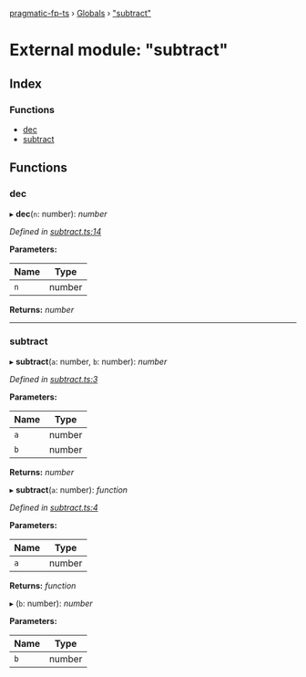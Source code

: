 [pragmatic-fp-ts](../README.md) › [Globals](../globals.md) › ["subtract"](_subtract_.md)

# External module: "subtract"

## Index

### Functions

* [dec](_subtract_.md#dec)
* [subtract](_subtract_.md#subtract)

## Functions

###  dec

▸ **dec**(`n`: number): *number*

*Defined in [subtract.ts:14](https://github.com/hermann-p/pragmatic-fp-ts/blob/16cc592/src/subtract.ts#L14)*

**Parameters:**

Name | Type |
------ | ------ |
`n` | number |

**Returns:** *number*

___

###  subtract

▸ **subtract**(`a`: number, `b`: number): *number*

*Defined in [subtract.ts:3](https://github.com/hermann-p/pragmatic-fp-ts/blob/16cc592/src/subtract.ts#L3)*

**Parameters:**

Name | Type |
------ | ------ |
`a` | number |
`b` | number |

**Returns:** *number*

▸ **subtract**(`a`: number): *function*

*Defined in [subtract.ts:4](https://github.com/hermann-p/pragmatic-fp-ts/blob/16cc592/src/subtract.ts#L4)*

**Parameters:**

Name | Type |
------ | ------ |
`a` | number |

**Returns:** *function*

▸ (`b`: number): *number*

**Parameters:**

Name | Type |
------ | ------ |
`b` | number |
